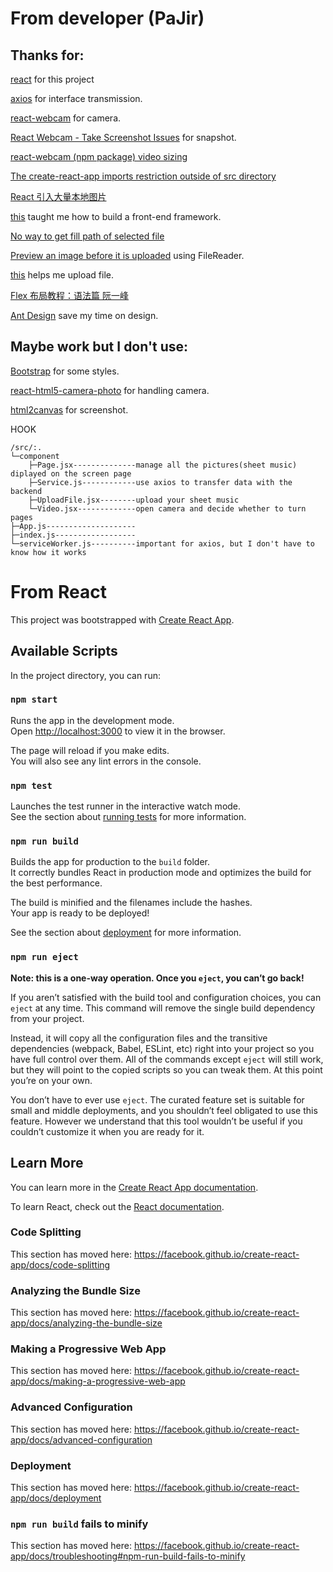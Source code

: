 # From developer (PaJir)

## Thanks for:

[react](reactjs.org) for this project

[axios](https://www.npmjs.com/package/axios) for interface transmission. 

[react-webcam](https://github.com/mozmorris/react-webcam) for camera.

[React Webcam - Take Screenshot Issues](https://stackoverflow.com/questions/39312341/react-webcam-take-screenshot-issues) for snapshot. 

[react-webcam (npm package) video sizing](https://stackoverflow.com/questions/55920961/react-webcam-npm-package-video-sizing)

[The create-react-app imports restriction outside of src directory](https://stackoverflow.com/questions/44114436/the-create-react-app-imports-restriction-outside-of-src-directory)

[React 引入大量本地图片](https://segmentfault.com/q/1010000009641349)

[this](https://docs.qq.com/scenario/link.html?url=https%3A%2F%2Fwww.howtoing.com%2Fhow-to-build-a-modern-web-application-to-manage-customer-information-with-django-and-react-on-ubuntu-18-04&pid=300000000$AhjHJyFiQlaR&cid=144115213471797152) taught me how to build a front-end framework. 

[No way to get fill path of selected file](https://stackoverflow.com/questions/15201071/how-to-get-full-path-of-selected-file-on-change-of-input-type-file-using-jav)

[Preview an image before it is uploaded](https://stackoverflow.com/questions/4459379/preview-an-image-before-it-is-uploaded) using FileReader. 

[this](https://www.geeksforgeeks.org/file-uploading-in-react-js/) helps me upload file.

[Flex 布局教程：语法篇 阮一峰](http://www.ruanyifeng.com/blog/2015/07/flex-grammar.html)

[Ant Design](https://ant.design/components/overview-cn/) save my time on design. 

## Maybe work but I don't use:

[Bootstrap](https://getbootstrap.com/) for some styles. 

[react-html5-camera-photo](https://www.npmjs.com/package/react-html5-camera-photo) for handling camera. 

[html2canvas](https://github.com/niklasvh/html2canvas/) for screenshot. 

HOOK

```
/src/:.
└─component
    ├─Page.jsx--------------manage all the pictures(sheet music) diplayed on the screen page
    ├─Service.js------------use axios to transfer data with the backend
    ├─UploadFile.jsx--------upload your sheet music
    └─Video.jsx-------------open camera and decide whether to turn pages
├─App.js--------------------
├─index.js------------------
└─serviceWorker.js----------important for axios, but I don't have to know how it works
```

# From React

This project was bootstrapped with [Create React App](https://github.com/facebook/create-react-app).

## Available Scripts

In the project directory, you can run:

### `npm start`

Runs the app in the development mode.<br />
Open [http://localhost:3000](http://localhost:3000) to view it in the browser.

The page will reload if you make edits.<br />
You will also see any lint errors in the console.

### `npm test`

Launches the test runner in the interactive watch mode.<br />
See the section about [running tests](https://facebook.github.io/create-react-app/docs/running-tests) for more information.

### `npm run build`

Builds the app for production to the `build` folder.<br />
It correctly bundles React in production mode and optimizes the build for the best performance.

The build is minified and the filenames include the hashes.<br />
Your app is ready to be deployed!

See the section about [deployment](https://facebook.github.io/create-react-app/docs/deployment) for more information.

### `npm run eject`

**Note: this is a one-way operation. Once you `eject`, you can’t go back!**

If you aren’t satisfied with the build tool and configuration choices, you can `eject` at any time. This command will remove the single build dependency from your project.

Instead, it will copy all the configuration files and the transitive dependencies (webpack, Babel, ESLint, etc) right into your project so you have full control over them. All of the commands except `eject` will still work, but they will point to the copied scripts so you can tweak them. At this point you’re on your own.

You don’t have to ever use `eject`. The curated feature set is suitable for small and middle deployments, and you shouldn’t feel obligated to use this feature. However we understand that this tool wouldn’t be useful if you couldn’t customize it when you are ready for it.

## Learn More

You can learn more in the [Create React App documentation](https://facebook.github.io/create-react-app/docs/getting-started).

To learn React, check out the [React documentation](https://reactjs.org/).

### Code Splitting

This section has moved here: https://facebook.github.io/create-react-app/docs/code-splitting

### Analyzing the Bundle Size

This section has moved here: https://facebook.github.io/create-react-app/docs/analyzing-the-bundle-size

### Making a Progressive Web App

This section has moved here: https://facebook.github.io/create-react-app/docs/making-a-progressive-web-app

### Advanced Configuration

This section has moved here: https://facebook.github.io/create-react-app/docs/advanced-configuration

### Deployment

This section has moved here: https://facebook.github.io/create-react-app/docs/deployment

### `npm run build` fails to minify

This section has moved here: https://facebook.github.io/create-react-app/docs/troubleshooting#npm-run-build-fails-to-minify
